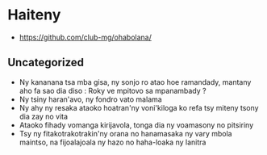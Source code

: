 # Haiteny

- https://github.com/club-mg/ohabolana/

## Uncategorized
- Ny kananana tsa mba gisa, ny sonjo ro atao hoe ramandady, mantany aho fa sao dia diso : Roky ve mpitovo sa mpanambady ?
- Ny tsiny haran'avo, ny fondro vato malama
- Ny ahy ny resaka ataoko hoatran'ny voni'kiloga ko refa tsy miteny tsony dia zay no vita
- Ataoko fihady vomanga kirijavola, tonga dia ny voamasony no pitsiriny
- Tsy ny fitakotrakotrakin'ny orana no hanamasaka ny vary mbola maintso, na fijoalajoala ny hazo no haha-loaka ny lanitra
